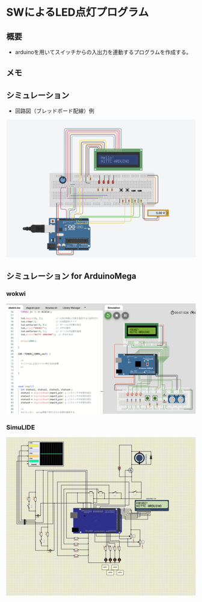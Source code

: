 # SWによるLED点灯プログラム

## 概要
* arduinoを用いてスイッチからの入出力を連動するプログラムを作成する。

## メモ


## シミュレーション
* 回路図（ブレッドボード配線）例

![2bunshu](./pic_LCD/K0102_LCD.png  "pinAssign")

## シミュレーション for ArduinoMega

### wokwi
 ![2bunshu](./pic_LCD/wokwiK0102.png "pinAssign")

### SimuLIDE
 ![2bunshu](./pic_LCD/simIK0102.png "pinAssign")